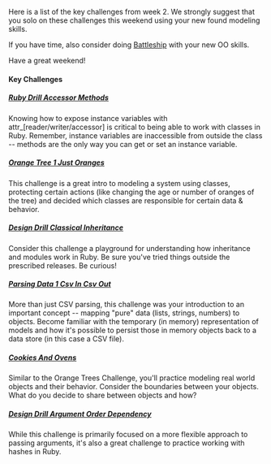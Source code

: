 Here is a list of the key challenges from week 2. We strongly suggest that you solo on these challenges this weekend using your new found modeling skills.

If you have time, also consider doing [Battleship](../../../../battleship-challenge) with your new OO skills.

Have a great weekend!

#### Key Challenges

##### [Ruby Drill Accessor Methods](../../../../ruby-drill-accessor-methods-challenge)

Knowing how to expose instance variables with attr_[reader/writer/accessor] is critical to being able to work with classes in Ruby. Remember, instance variables are inaccessible from outside the class -- methods are the only way you can get or set an instance variable.

##### [Orange Tree 1 Just Oranges](../../../../orange-tree-1-just-oranges-challenge)

This challenge is a great intro to modeling a system using classes, protecting certain actions (like changing the age or number of oranges of the tree) and decided which classes are responsible for certain data & behavior.

##### [Design Drill Classical Inheritance](../../../../design-drill-classical-inheritance-challenge)

Consider this challenge a playground for understanding how inheritance and modules work in Ruby. Be sure you've tried things outside the prescribed releases. Be curious!

##### [Parsing Data 1 Csv In Csv Out](../../../../parsing-data-1-csv-in-csv-out-challenge)

More than just CSV parsing, this challenge was your introduction to an important concept -- mapping "pure" data (lists, strings, numbers) to objects. Become familiar with the temporary (in memory) representation of models and how it's possible to persist those in memory objects back to a data store (in this case a CSV file).

##### [Cookies And Ovens](../../../..//cookies-and-ovens-challenge)

Similar to the Orange Trees Challenge, you'll practice modeling real world objects and their behavior. Consider the boundaries between your objects. What do you decide to share between objects and how?

##### [Design Drill Argument Order Dependency](../../../../design-drill-argument-order-dependency-challenge)

While this challenge is primarily focused on a more flexible approach to passing arguments, it's also a great challenge to practice working with hashes in Ruby.
